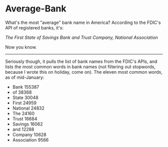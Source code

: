 # Average-Bank

What's the most "average" bank name in America? According to the FDIC's API of registered banks, it's: 

_The First State of Savings Bank and Trust Company, National Association_

Now you know.

--- 

Seriously though, it pulls the list of bank names from the FDIC's APIs, and lists the most common words in bank names (not filtering out stopwords, because I wrote this on holiday, come on). The eleven most common words, as of mid-January: 

* Bank 155387
* of 38368
* State 30048
* First 24959
* National 24832
* The 24160
* Trust 16684
* Savings 16062
* and 12288
* Company 10628
* Association 9566
